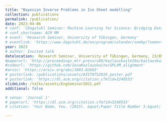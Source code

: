 ```yaml
---
title: "Bayesian Inverse Problems in Ice Sheet modelling"
collection: publications
permalink: /publication/
date: 2023-04-06
# conf: '[Dagstuhl Seminar: Machine Learning for Science: Bridging Data-driven and Mechanistic Modelling](https://www.dagstuhl.de/en/program/calendar/semhp/?semnr=22382)'
# conf_shortname: ACM MM
# event: 'Research Seminar, University of Tübingen, Germany'
# eventlink: 'https://www.dagstuhl.de/en/program/calendar/semhp/?semnr=22382'
year: 2023
# author: Invited talk
datelocation:  Research Seminar, University of Tübingen, Germany, 23/05/2023
#paperurl: 'http://proceedings.mlr.press/v89/kazlauskaite19a/kazlauskaite19a.pdf'
#codeurl: 'https://github.com/IevaKazlauskaite/GPLVM_alignment'
#arxiv: 'https://arxiv.org/abs/1803.02603'
# posterlink: /publications/assets/AISTATS2019_poster.pdf
# posterlink: 'https://dl.acm.org/citation.cfm?id=3240553'
slideLink: /talks/assets/EngSeminar2021.pdf
additional: false

# venue: 'Journal 1'
# paperurl: 'https://dl.acm.org/citation.cfm?id=3240553'
# citation: 'Your Name, You. (2015). &quot;Paper Title Number 3.&quot; <i>Journal 1</i>. 1(3).'

---
```

